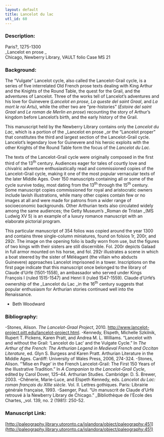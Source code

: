 ```yaml
---
layout: default
title: Lancelot du lac
utl_id: 60
---
```


### Description:

Paris?, 1275-1300<br>
_Lancelot en prose _<br>
Chicago, Newberry Library, VAULT folio Case MS 21

### Background:

The “Vulgate” Lancelot cycle, also called the Lancelot-Grail cycle, is a series of five interrelated Old French prose texts dealing with King Arthur and the Knights of the Round Table, the quest for the Grail, and the adventures of Lancelot. Three of the works tell of Lancelot’s adventures and his love for Guinevere (_Lancelot en prose_, _La queste del saint Graal_, and _La mort le roi Artu_), while the other two are “pre-histories” (_Estoire del saint Graal_ and _Le roman de Merlin en prose_) recounting the story of Arthur’s kingdom before Lancelot’s birth, and the early history of the Grail.

This manuscript held by the Newberry Library contains only the _Lancelot du Lac_, which is a portion of the _Lancelot en prose _or the “Lancelot proper” that constitutes the third and largest section of the Lancelot-Grail cycle. Lancelot’s legendary love for Guinevere and his heroic exploits with the other Knights of the Round Table form the focus of the _Lancelot du Lac._

The texts of the Lancelot-Grail cycle were originally composed in the first third of the 13<sup>th</sup> century. Audiences eager for tales of courtly love and chivalric adventure enthusiastically read and commissioned copies of the Lancelot-Grail cycle, making it one of the most popular vernacular texts of the later Middle Ages. Over 150 manuscripts containing all or some of the cycle survive today, most dating from the 13<sup>th</sup> through the 15<sup>th</sup> century. Some manuscript copies commissioned for royal and aristocratic owners include lavish illustrations, while many other copies contain few or no images at all and were made for patrons from a wider range of socioeconomic backgrounds. Other Arthurian texts also circulated widely among the same audiences; the Getty Museum’s _Roman de Tristan _(MS Ludwig XV 5) is an example of a luxury romance manuscript with an elaborate pictorial program.

This particular manuscript of 354 folios was copied around the year 1300 and contains three single-column miniatures, found on folsios 1r, 200r, and 292r. The image on the opening folio is badly worn from use, but the figures of two kings with their sisters are still discernible. Fol. 200r depicts Galaad in full armor mounted on his horse, and fol. 292r illustrates a scene in which a boat steered by the sister of Méléagant (the villain who abducts Guinevere) approaches Lancelot imprisoned in a tower. Inscriptions on the first page indicate that this manuscript once belonged to the library of Claude d’Urfé (1501-1558), an ambassador who served under Kings François I (ruled 1515-1547) and Henri II (ruled 1547-1559). Claude d’Urfé’s ownership of the _Lancelot du Lac _in the 16<sup>th</sup> century suggests that popular enthusiasm for Arthurian stories continued well into the Renaissance. 
- Beth Woodward

### Bibliography:

-Stones, Alison. _The Lancelot-Graal Project_, 2010. <a href="http://www.lancelot-project.pitt.edu/lancelot-project.html">http://www.lancelot-project.pitt.edu/lancelot-project.html</a>.
-Kennedy, Elspeth, Michelle Szkilnik, Rupert T. Pickens, Karen Pratt, and Andrea M. L. Williams. “Lancelot with and without the Grail: ‘Lancelot do Lac’ and the Vulgate Cycle.” In _The Arthur of the French: The Arthurian Legend in Medieval French and Occitan Literature_, ed. Glyn S. Burgess and Karen Pratt. Arthurian Literature in the Middle Ages. Cardiff: University of Wales Press, 2006, 274-324.
-Stones, Alison. “‘Mise en Page’ in the French Lancelot-Grail: The First 150 Years of the Illustrative Tradition.” In _A Companion to the Lancelot-Grail Cycle_, edited by Carol Dover, 125–44. Arthurian Studies. Cambridge: D. S. Brewer, 2003.
-Chênerie, Marie-Luce, and Elspeth Kennedy, eds. _Lancelot du Lac: roman français du XIIIe siècle_. Vol. II. Lettres gothiques. Paris: Librairie générale française, 1993.
-Saenger, Paul. “Un manuscrit de Claude d’Urfé retrouvé à la Newberry Library de Chicago.” _Bibliothèque de l’École des Chartes, _vol. 139, no. 2 (1981): 250-52.

### Manuscript Link:

[http://paleography.library.utoronto.ca/islandora/object/paleography:451](http://paleography.library.utoronto.ca/islandora/object/paleography:451)

